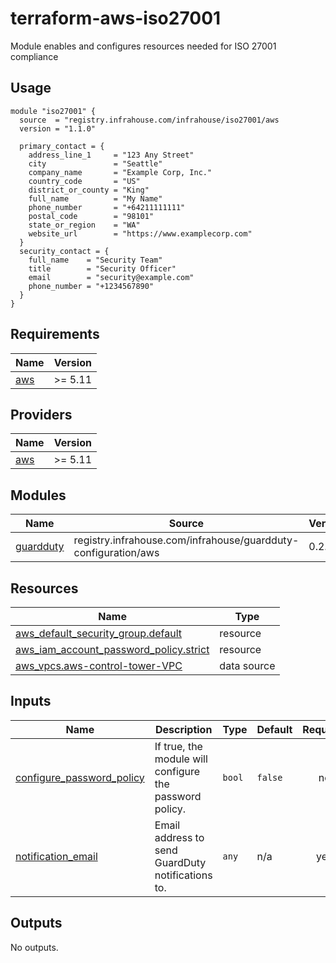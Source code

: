 # terraform-aws-iso27001
Module enables and configures resources needed for ISO 27001 compliance

## Usage

```hcl
module "iso27001" {
  source  = "registry.infrahouse.com/infrahouse/iso27001/aws
  version = "1.1.0"

  primary_contact = {
    address_line_1     = "123 Any Street"
    city               = "Seattle"
    company_name       = "Example Corp, Inc."
    country_code       = "US"
    district_or_county = "King"
    full_name          = "My Name"
    phone_number       = "+64211111111"
    postal_code        = "98101"
    state_or_region    = "WA"
    website_url        = "https://www.examplecorp.com"
  }
  security_contact = {
    full_name    = "Security Team"
    title        = "Security Officer"
    email        = "security@example.com"
    phone_number = "+1234567890"
  }
}
```
## Requirements

| Name | Version |
|------|---------|
| <a name="requirement_aws"></a> [aws](#requirement\_aws) | >= 5.11 |

## Providers

| Name | Version |
|------|---------|
| <a name="provider_aws"></a> [aws](#provider\_aws) | >= 5.11 |

## Modules

| Name | Source | Version |
|------|--------|---------|
| <a name="module_guardduty"></a> [guardduty](#module\_guardduty) | registry.infrahouse.com/infrahouse/guardduty-configuration/aws | 0.2.1 |

## Resources

| Name | Type |
|------|------|
| [aws_default_security_group.default](https://registry.terraform.io/providers/hashicorp/aws/latest/docs/resources/default_security_group) | resource |
| [aws_iam_account_password_policy.strict](https://registry.terraform.io/providers/hashicorp/aws/latest/docs/resources/iam_account_password_policy) | resource |
| [aws_vpcs.aws-control-tower-VPC](https://registry.terraform.io/providers/hashicorp/aws/latest/docs/data-sources/vpcs) | data source |

## Inputs

| Name | Description | Type | Default | Required |
|------|-------------|------|---------|:--------:|
| <a name="input_configure_password_policy"></a> [configure\_password\_policy](#input\_configure\_password\_policy) | If true, the module will configure the password policy. | `bool` | `false` | no |
| <a name="input_notification_email"></a> [notification\_email](#input\_notification\_email) | Email address to send GuardDuty notifications to. | `any` | n/a | yes |

## Outputs

No outputs.
